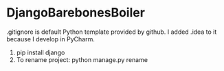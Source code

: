 # DjangoBarebonesBoiler

.gitignore is default Python template provided by github. I added .idea to it because I develop in PyCharm. 

1. pip install django
2. To rename project: python manage.py rename <yourprojectname> <newprojectname>
